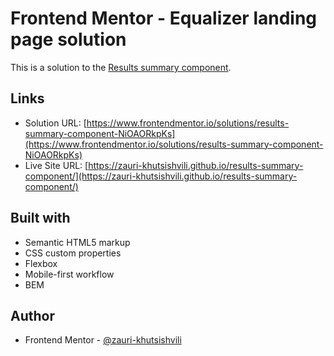 # Frontend Mentor - Equalizer landing page solution

This is a solution to the [Results summary component](https://www.frontendmentor.io/challenges/results-summary-component-CE_K6s0maV).

## Links

- Solution URL: [https://www.frontendmentor.io/solutions/results-summary-component-NiOAORkpKs](https://www.frontendmentor.io/solutions/results-summary-component-NiOAORkpKs)
- Live Site URL: [https://zauri-khutsishvili.github.io/results-summary-component/](https://zauri-khutsishvili.github.io/results-summary-component/)

## Built with

- Semantic HTML5 markup
- CSS custom properties
- Flexbox
- Mobile-first workflow
- BEM

## Author

- Frontend Mentor - [@zauri-khutsishvili](https://www.frontendmentor.io/profile/zauri-khutsishvili)
